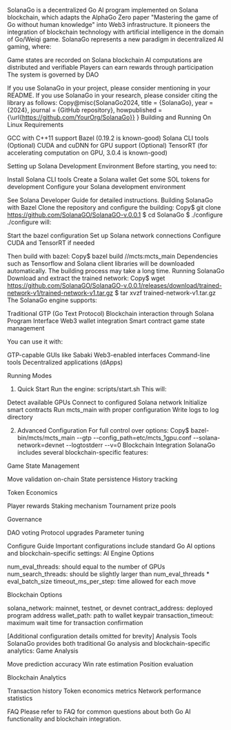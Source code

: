 SolanaGo is a decentralized Go AI program implemented on Solana blockchain, which adapts the AlphaGo Zero paper "Mastering the game of Go without human knowledge" into Web3 infrastructure. It pioneers the integration of blockchain technology with artificial intelligence in the domain of Go/Weiqi game.
SolanaGo represents a new paradigm in decentralized AI gaming, where:

Game states are recorded on Solana blockchain
AI computations are distributed and verifiable
Players can earn rewards through participation
The system is governed by DAO

If you use SolanaGo in your project, please consider mentioning in your README.
If you use SolanaGo in your research, please consider citing the library as follows:
Copy@misc{SolanaGo2024,
  title = {SolanaGo},
  year = {2024},
  journal = {GitHub repository},
  howpublished = {\url{https://github.com/YourOrg/SolanaGo}}
}
Building and Running
On Linux
Requirements

GCC with C++11 support
Bazel (0.19.2 is known-good)
Solana CLI tools
(Optional) CUDA and cuDNN for GPU support
(Optional) TensorRT (for accelerating computation on GPU, 3.0.4 is known-good)

Setting up Solana Development Environment
Before starting, you need to:

Install Solana CLI tools
Create a Solana wallet
Get some SOL tokens for development
Configure your Solana development environment

See Solana Developer Guide for detailed instructions.
Building SolanaGo with Bazel
Clone the repository and configure the building:
Copy$ git clone https://github.com/SolanaGO/SolanaGO-v.0.0.1
$ cd SolanaGo
$ ./configure
./configure will:

Start the bazel configuration
Set up Solana network connections
Configure CUDA and TensorRT if needed

Then build with bazel:
Copy$ bazel build //mcts:mcts_main
Dependencies such as Tensorflow and Solana client libraries will be downloaded automatically.
The building process may take a long time.
Running SolanaGo
Download and extract the trained network:
Copy$ wget https://github.com/SolanaGO/SolanaGO-v.0.0.1/releases/download/trained-network-v1/trained-network-v1.tar.gz
$ tar xvzf trained-network-v1.tar.gz
The SolanaGo engine supports:

Traditional GTP (Go Text Protocol)
Blockchain interaction through Solana Program Interface
Web3 wallet integration
Smart contract game state management

You can use it with:

GTP-capable GUIs like Sabaki
Web3-enabled interfaces
Command-line tools
Decentralized applications (dApps)

Running Modes
1) Quick Start
Run the engine: scripts/start.sh
This will:

Detect available GPUs
Connect to configured Solana network
Initialize smart contracts
Run mcts_main with proper configuration
Write logs to log directory

2) Advanced Configuration
For full control over options:
Copy$ bazel-bin/mcts/mcts_main --gtp --config_path=etc/mcts_1gpu.conf --solana-network=devnet --logtostderr --v=0
Blockchain Integration
SolanaGo includes several blockchain-specific features:

Game State Management

Move validation on-chain
State persistence
History tracking


Token Economics

Player rewards
Staking mechanism
Tournament prize pools


Governance

DAO voting
Protocol upgrades
Parameter tuning



Configure Guide
Important configurations include standard Go AI options and blockchain-specific settings:
AI Engine Options

num_eval_threads: should equal to the number of GPUs
num_search_threads: should be slightly larger than num_eval_threads * eval_batch_size
timeout_ms_per_step: time allowed for each move

Blockchain Options

solana_network: mainnet, testnet, or devnet
contract_address: deployed program address
wallet_path: path to wallet keypair
transaction_timeout: maximum wait time for transaction confirmation

[Additional configuration details omitted for brevity]
Analysis Tools
SolanaGo provides both traditional Go analysis and blockchain-specific analytics:
Game Analysis

Move prediction accuracy
Win rate estimation
Position evaluation

Blockchain Analytics

Transaction history
Token economics metrics
Network performance statistics

FAQ
Please refer to FAQ for common questions about both Go AI functionality and blockchain integration.
